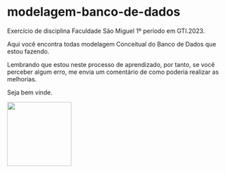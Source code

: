 # modelagem-banco-de-dados
Exercício de disciplina Faculdade São Miguel 1º período em GTI.2023.

Aqui você encontra todas modelagem Conceitual do Banco de Dados que estou fazendo.

Lembrando que estou neste processo de aprendizado, por tanto, se você perceber algum erro, me envia um comentário de como poderia realizar as melhorias.

Seja bem vinde.

<img src="https://media.tenor.com/Ad2eDgykmpgAAAAM/work-work-hard.gif" width="150px">



